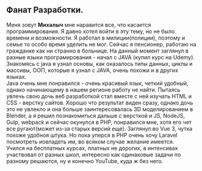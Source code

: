 ## Фанат Разработки.

Меня зовут **Михалыч** мне наравится все, что касается программирования.
Я давно хотел войти в эту тему, но не было времени и возможности. Я работал в милиции(полиции), поэтому и семье то особо время уделить не мог. Сейчас я пенсионер, работаю на гражданке как ни странно в больнице. На данный момент заглянул в разные языки програмирования - начал с JAVA (купил курс на Udemy). Знакомясь с java я узнал основы, как оказалось типы данных, циклы и массивы, ООП, которые я узнал с JAVA, очень похожи и в других языках.  
Java очень мне понравился - очень красивый язык, четкий удобный, однако начинающему в нашем регионе работу не найти. 
Пытаясь увлечь свою дочь веб разработкой стал вместе с ней изучать HTML и CSS - верстку сайтов. Хорошо что результат виден сразу, однако дочь это не увлекло и она больше заинтересовалась 3D моделированием в Blender, а я решил познакомиться дальше с версткой и JS, NodeJS, Gulp, webpack и сейчас окунулся в PHP, понравился мне, хотя его чет все ругают(может из-за старых версий еще). Заглянул во Vue 3, чутка похоже удобноя штука. Но пока уперся в PHP очень хочу Laravel посмотреть иовладеть им, во всяком случае желание имеется.     
Учился на бесплатных курсах, платных не дорогих, в интенсивах участвовал от разных школ, интересно как одинаковые задачи по разному решаются, ну и конечно YouTube, куда ж без него.


<!--
**Michalicch/michalicch** is a ✨ _special_ ✨ repository because its `README.md` (this file) appears on your GitHub profile.

Here are some ideas to get you started:

- 🔭 I’m currently working on ...
- 🌱 I’m currently learning ...
- 👯 I’m looking to collaborate on ...
- 🤔 I’m looking for help with ...
- 💬 Ask me about ...
- 📫 How to reach me: ...
- 😄 Pronouns: ...
- ⚡ Fun fact: ...
-->
